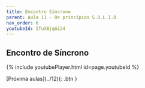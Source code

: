 ```yaml
---
title: Encontro Síncrono
parent: Aula 11 - Os princípios S.O.L.I.D
nav_order: 6
youtubeId: ITuXBjqGi24
---
```


## Encontro de Síncrono

{% include youtubePlayer.html id=page.youtubeId %}


<span class="fs-3 float-right">
[Próxima aulas](../12){: .btn }
</span>
